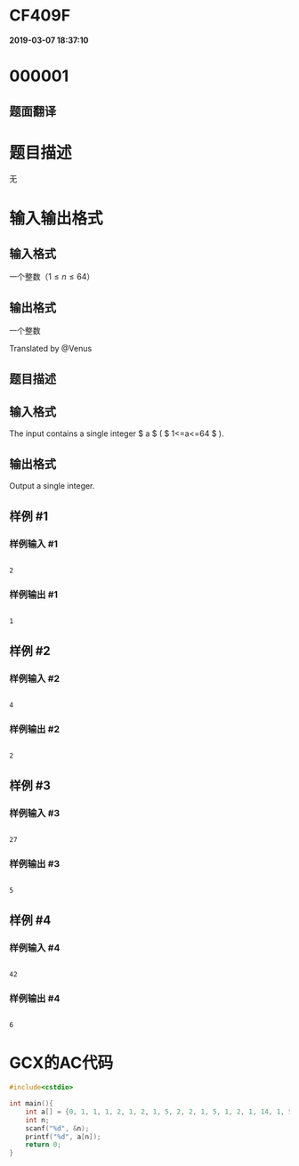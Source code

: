
# CF409F

**2019-03-07 18:37:10**
    
# 000001

## 题面翻译

# 题目描述
无
# 输入输出格式
## 输入格式
一个整数（$1\leq n\leq64$）
## 输出格式
一个整数
Translated by @Venus

## 题目描述

## 输入格式

The input contains a single integer $ a $ ( $ 1<=a<=64 $ ).

## 输出格式

Output a single integer.

## 样例 #1

### 样例输入 #1

```
2
```

### 样例输出 #1

```
1
```

## 样例 #2

### 样例输入 #2

```
4
```

### 样例输出 #2

```
2
```

## 样例 #3

### 样例输入 #3

```
27
```

### 样例输出 #3

```
5
```

## 样例 #4

### 样例输入 #4

```
42
```

### 样例输出 #4

```
6
```

# GCX的AC代码
```cpp
#include<cstdio>

int main(){
	int a[] = {0, 1, 1, 1, 2, 1, 2, 1, 5, 2, 2, 1, 5, 1, 2, 1, 14, 1, 5, 1, 5, 2, 2, 1, 15, 2, 2, 5, 4, 1, 4, 1, 51, 1, 2, 1, 14, 1, 2, 2, 14, 1, 6, 1, 4, 2, 2, 1, 52, 2, 5, 1, 5, 1, 15, 2, 13, 2, 2, 1, 13, 1, 2, 4, 267, 1, 4, 1, 5, 1, 4, 1, 50, 1, 2, 3, 4, 1, 6, 1, 52, 15, 2, 1, 15, 1, 2, 1, 12, 1, 10, 1, 4, 2};
	int n;
	scanf("%d", &n);
	printf("%d", a[n]);
	return 0;
}
```

